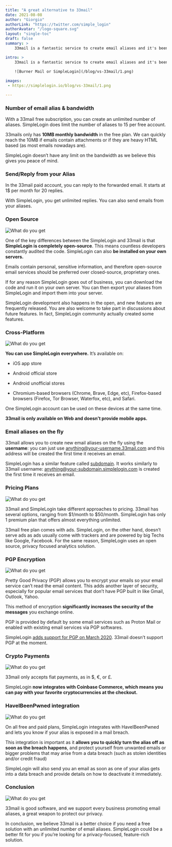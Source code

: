 ```yaml
---
title: "A great alternative to 33mail"
date: 2021-08-08
author: "Giorgio"
authorLink: "https://twitter.com/simple_login"
authorAvatar: "/logo-square.svg"
layout: "single-toc"
draft: false
summary: >
    33mail is a fantastic service to create email aliases and it's been online for more than 10 years. Here are the main differences between SimpleLogin and 33mail.

intro: >
    33mail is a fantastic service to create email aliases and it's been online for more than 10 years. Here are the main differences between SimpleLogin and 33mail.

    ![Burner Mail or SimpleLogin](/blog/vs-33mail/1.png)
    
images: 
 - https://simplelogin.io/blog/vs-33mail/1.png

---
```


### Number of email alias & bandwidth

With a 33mail free subscription, you can create an unlimited number of aliases. SimpleLogin does limit the number of aliases to 15 per free account.

33mails only has **10MB monthly bandwidth** in the free plan. We can quickly reach the 10MB if emails contain attachments or if they are heavy HTML based (as most emails nowadays are).

SimpleLogin doesn’t have any limit on the bandwidth as we believe this gives you peace of mind.

### Send/Reply from your Alias

In the 33mail paid account, you can reply to the forwarded email. It starts at 1$ per month for 20 replies.

With SimpleLogin, you get unlimited replies. You can also send emails from your aliases.

### Open Source

![What do you get](/blog/vs-33mail/2.png)

One of the key differences between the SimpleLogin and 33mail is that **SimpleLogin is completely open-source**. This means countless developers constantly audited the code. SimpleLogin can also **be installed on your own servers.**

Emails contain personal, sensitive information, and therefore open-source email services should be preferred over closed-source, proprietary ones.

If for any reason SimpleLogin goes out of business, you can download the code and run it on your own server. You can then export your aliases from SimpleLogin and import them into your server.

SimpleLogin development also happens in the open, and new features are frequently released. You are also welcome to take part in discussions about future features. In fact, SimpleLogin community actually created some features.

### Cross-Platform

![What do you get](/blog/vs-33mail/3.png)

**You can use SimpleLogin everywhere.** It’s available on:

*   iOS app store

*   Android official store

*   Android unofficial stores

*   Chromium-based browsers (Chrome, Brave, Edge, etc), Firefox-based browsers (Firefox, Tor Browser, Waterfox, etc), and Safari.

One SimpleLogin account can be used on these devices at the same time.

**33mail is only available on Web and doesn’t provide mobile apps.**

### Email aliases on the fly

33mail allows you to create new email aliases on the fly using the **username**: you can just use anything@your-username.33mail.com and this address will be created the first time it receives an email.

SimpleLogin has a similar feature called [subdomain](/blog/subdomains/). It works similarly to 33mail username: anything@your-subdomain.simplelogin.com is created the first time it receives an email. 

### Pricing Plans

![What do you get](/blog/vs-33mail/5.png)

33mail and SimpleLogin take different approaches to pricing. 33mail has several options, ranging from $1/month to $50/month. SimpleLogin has only 1 premium plan that offers almost everything unlimited.

33mail free plan comes with ads. SimpleLogin, on the other hand, doesn’t serve ads as ads usually come with trackers and are powered by big Techs like Google, Facebook. For the same reason, SimpleLogin uses an open source, privacy focused analytics solution. 

### PGP Encryption

![What do you get](/blog/vs-33mail/6.png)

Pretty Good Privacy (PGP) allows you to encrypt your emails so your email service can’t read the email content. This adds another layer of security, especially for popular email services that don’t have PGP built in like Gmail, Outlook, Yahoo.

This method of encryption **significantly increases the security of the messages** you exchange online.

PGP is provided by default by some email services such as Proton Mail or enabled with existing email services via PGP softwares.

SimpleLogin [adds support for PGP on March 2020](https://simplelogin.io/blog/introducing-pgp/). 33mail doesn’t support PGP at the moment.

### Crypto Payments

![What do you get](/blog/vs-33mail/7.png)

33mail only accepts fiat payments, as in $, €, or £. 

SimpleLogin **now integrates with Coinbase Commerce, which means you can pay with your favorite cryptocurrencies at the checkout.**

### HaveIBeenPwned integration

![What do you get](/blog/vs-33mail/8.png)

On all free and paid plans, SimpleLogin integrates with HaveIBeenPwned and lets you know if your alias is exposed in a mail breach.

This integration is important as it **allows you to quickly turn the alias off as soon as the breach happens**, and protect yourself from unwanted emails or bigger problems that may arise from a data breach (such as stolen identities and/or credit fraud)

SimpleLogin will also send you an email as soon as one of your alias gets into a data breach and provide details on how to deactivate it immediately.

### Conclusion

![What do you get](/blog/vs-33mail/9.png)

33mail is good software, and we support every business promoting email aliases, a great weapon to protect our privacy. 

In conclusion, we believe 33mail is a better choice if you need a free solution with an unlimited number of email aliases. SimpleLogin could be a better fit for you if you’re looking for a privacy-focused, feature-rich solution.
